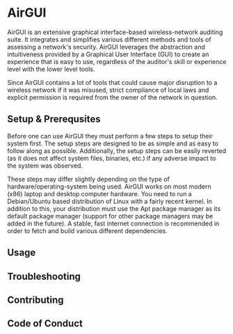 # AirGUI

AirGUI is an extensive graphical interface-based wireless-network auditing suite.
It integrates and simplifies various different methods and tools of assessing a
network's security. AirGUI leverages the abstraction and intuitiveness provided
by a Graphical User Interface (GUI) to create an experience that is easy to use,
regardless of the auditor's skill or experience level with the lower level tools.

Since AirGUI contains a lot of tools that could cause major disruption to a wireless
network if it was misused, strict compliance of local laws and explicit permission
is required from the owner of the network in question.

## Setup & Prerequsites

Before one can use AirGUI they must perform a few steps to setup their system first.
The setup steps are designed to be as simple and as easy to follow along as possible.
Additionally, the setup steps can be easily reverted (as it does not affect system files, binaries, etc.)
if any adverse impact to the system was observed.

These steps may differ slightly depending on the type of hardware/operating-system being used.
AirGUI works on most modern (x86) laptop and desktop computer hardware. You need to run a Debian/Ubuntu
based distribution of Linux with a fairly recent kernel. In addition to this, your distribution
must use the Apt package manager as its default package manager (support for other package managers may be
added in the future). A stable, fast internet connection is recommended in order to fetch and build
various different dependencies.

## Usage


## Troubleshooting


## Contributing


## Code of Conduct
